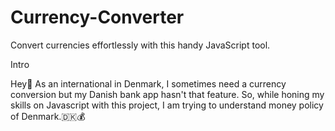 # Currency-Converter

Convert currencies effortlessly with this handy JavaScript tool.

Intro

Hey👋 As an international in Denmark, I sometimes need a currency conversion but my Danish bank app hasn't that feature. So, while honing my skills on Javascript with this project, I am trying to understand money policy of Denmark.🇩🇰💰
